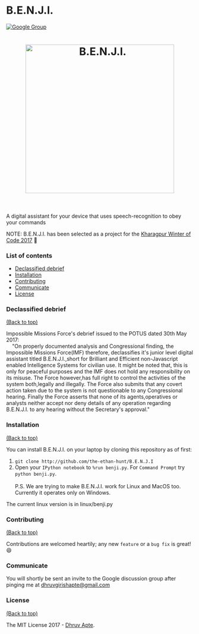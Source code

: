 # B.E.N.J.I.
[![Google Group](https://img.shields.io/badge/-Google%20Group-lightgrey.svg)](https://groups.google.com/forum/#!forum/benji-discussion)

<h1 align="center">
	<img width="400" src="https://raw.githubusercontent.com/the-ethan-hunt/B.E.N.J.I./master/benji1.ico" alt="B.E.N.J.I.">
	<br>
	<br>
</h1>

A digital assistant for your device that uses speech-recognition to obey your commands

NOTE: B.E.N.J.I. has been selected as a project for the [Kharagpur Winter of Code 2017](https://kwoc.kossiitkgp.in/) :tada:

### List of contents

- [Declassified debrief](#declassified-debrief)
- [Installation](#installation)
- [Contributing](#contributing)
- [Communicate](#communicate)
- [License](#license)

### Declassified debrief 

[(Back to top)](#list-of-contents)

<p>Impossible Missions Force's debrief issued to the POTUS dated 30th May 2017:<br>
&nbsp;&nbsp;&nbsp; "On properly documented analysis and Congressional finding, the Impossible Missions Force(IMF) therefore, declassifies it's junior level digital assistant titled B.E.N.J.I.,short for Brilliant and Efficient non-Javascript enabled Intelligence Systems for civilian use. It might be noted that, this is only for peaceful purposes and the IMF does not hold any responsibility on its misuse. The Force however,has full right to control the activities of the system both,legally and illegally. The Force also submits that any covert action taken due to the system is not questionable to any Congressional hearing. Finally the Force asserts that none of its agents,operatives or analysts neither accept nor deny details of any operation regarding B.E.N.J.I. to any hearing without the Secretary's approval."
</p>

### Installation

[(Back to top)](#list-of-contents)

You can install B.E.N.J.I. on your laptop by cloning this repository as of first:
1. `git clone http://github.com/the-ethan-hunt/B.E.N.J.I`
2. Open your `IPython notebook` to `%run benji.py`. For `Command Prompt` try `python benji.py`. <br><br>
P.S. We are trying to make B.E.N.J.I. work for Linux and MacOS too. Currently it operates only on Windows.

The current linux version is in linux/benji.py  

### Contributing

[(Back to top)](#list-of-contents)

Contributions are welcomed heartily; any new `feature` or a `bug fix` is great! :smile: <br>

### Communicate

You will shortly be sent an invite to the Google discussion group after pinging me at dhruvgirishapte@gmail.com

### License

[(Back to top)](#list-of-contents)

The MIT License 2017 - [Dhruv Apte](http://github.com/the-ethan-hunt/).


